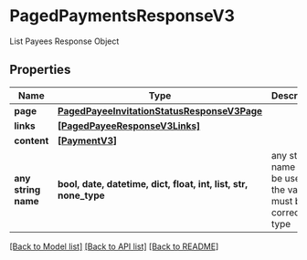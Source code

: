 # PagedPaymentsResponseV3

List Payees Response Object

## Properties
Name | Type | Description | Notes
------------ | ------------- | ------------- | -------------
**page** | [**PagedPayeeInvitationStatusResponseV3Page**](PagedPayeeInvitationStatusResponseV3Page.md) |  | [optional] 
**links** | [**[PagedPayeeResponseV3Links]**](PagedPayeeResponseV3Links.md) |  | [optional] 
**content** | [**[PaymentV3]**](PaymentV3.md) |  | [optional] 
**any string name** | **bool, date, datetime, dict, float, int, list, str, none_type** | any string name can be used but the value must be the correct type | [optional]

[[Back to Model list]](../README.md#documentation-for-models) [[Back to API list]](../README.md#documentation-for-api-endpoints) [[Back to README]](../README.md)


